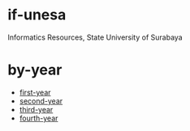 # if-unesa
Informatics Resources, State University of Surabaya

# by-year
- [first-year](first-year/README.md)
- [second-year](second-year/README.md)
- [third-year](third-year/README.md)
- [fourth-year](fourth-year/README.md)